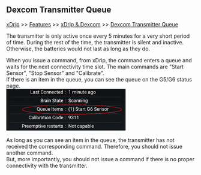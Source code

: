 ## Dexcom Transmitter Queue  
[xDrip](../README.md) >> [Features](./Features_page) >> [xDrip & Dexcom](./Dexcom_page) >> [Dexcom Transmitter Queue](./Transmitter-Queue)  
  
The transmitter is only active once every 5 minutes for a very short period of time.  During the rest of the time, the transmitter is silent and inactive.  Otherwise, the batteries would not last as long as they do.  
  
When you issue a command, from xDrip, the command enters a queue and waits for the next connectivity time slot.  The main commands are "Start Sensor", "Stop Sensor" and "Calibrate".  
If there is an item in the queue, you can see the queue on the G5/G6 status page.  
![](./images/tx-queue.png)  

As long as you can see an item in the queue, the transmitter has not received the corresponding command.  Therefore, you should not issue another command.  
But, more importantly, you should not issue a command if there is no proper connectivity with the transmitter.  
